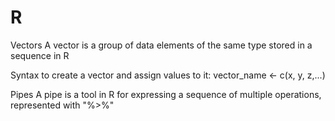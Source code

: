 # R

Vectors
 A vector is a group of data elements of the same type stored in a sequence in R
  
 Syntax to create a vector and assign values to it:
  vector_name <- c(x, y, z,...)
  
Pipes
  A pipe is a tool in R for expressing a sequence of multiple operations, represented with "%>%"
  
  
